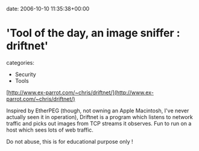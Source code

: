 


date: 2006-10-10 11:35:38+00:00


# 'Tool of the day, an image sniffer : driftnet'

categories:
- Security
- Tools


[http://www.ex-parrot.com/~chris/driftnet/](http://www.ex-parrot.com/~chris/driftnet/)

Inspired by EtherPEG (though, not owning an Apple Macintosh, I've never actually seen it in operation), Driftnet is a program which listens to network traffic and picks out images from TCP streams it observes. Fun to run on a host which sees lots of web traffic.

Do not abuse, this is for educational purpose only !
